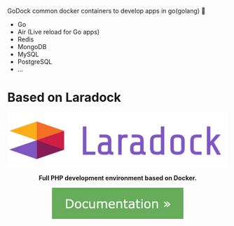 GoDock
common docker containers to develop apps in go(golang) :construction:

- Go
- Air (Live reload for Go apps)
- Redis
- MongoDB
- MySQL
- PostgreSQL
- ...

<p align="center">
    <h1>Based on Laradock</h1>    
</p>

<p align="center">
    <a href="https://github.com/laradock/laradock">
        <img src="https://github.com/laradock/laradock/blob/master/.github/home-page-images/laradock-logo.jpg" alt="Laradock Logo"/>
    </a>
</p>

<p align="center"><b>Full PHP development environment based on Docker.</b></p>

<p align="center">
	<a href="http://laradock.io">
	   <img src="https://raw.githubusercontent.com/laradock/laradock/master/.github/home-page-images/documentation-button.png" width="300px" alt="Laradock Documentation"/>
	</a>
</p>